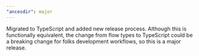 ```yaml
---
"ancesdir": major
---
```


Migrated to TypeScript and added new release process. Although this is functionally equivalent, the change from flow types to TypeScript could be a breaking change for folks development workflows, so this is a major release.
